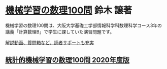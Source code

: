 # [機械学習の数理100問](http://joe.bayesnet.org/?page_id=5354) 鈴木 譲著

機械学習の数理100問は、大阪大学基礎工学部情報科学科数理科学コース3年の講義「計算数理B」で学生に課していた演習問題です。

[解説動画、質問箱など、読者サポートも充実](http://joe.bayesnet.org/?page_id=5354])

## [統計的機械学習の数理100問 2020年度版](http://joe.bayesnet.org/wp-content/uploads/2020/02/main-1.pdf)
